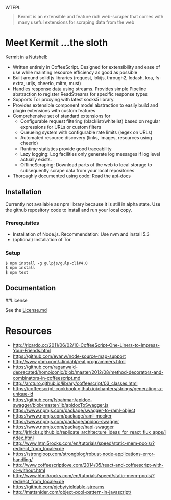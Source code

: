 <a href="http://www.wtfpl.net/"><img
       src="http://www.wtfpl.net/wp-content/uploads/2012/12/wtfpl-badge-4.png"
       width="80" height="15" alt="WTFPL" /></a>

> Kermit is an extensible and feature rich web-scraper that comes with many useful extensions for
> scraping data from the web

Meet Kermit ...the sloth
========================

Kermit in a Nutshell:

  * Written entirely in CoffeeScript. Designed for extensibility and ease of use while mainting resource efficiency
  as good as possible
  * Built around solid js libraries (request, lokijs, through2, lodash, koa, fs-extra, urijs, cheerio, mitm, must)
  * Handles response data using streams. Provides simple Pipeline abstraction to register ReadStreams for specific response types
  * Supports Tor proxying with latest socks5 library.
  * Provides extensible component model abstraction to easily build and plugin extensions with custom features
  * Comprehensive set of standard extensions for
    * Configurable request filtering (blacklist/whitelist) based on regular expressions for URLs or custom filters
    * Queueing system with configurable rate limits (regex on URLs)
    * Automated resource discovery (links, images, resources using cheerio)
    * Runtime statistics provide good traceability
    * Lazy logging: Log facilities only generate log messages if log level actually exists. 
    * OfflineScraping: Download parts of the web to local storage to subsequently scrape data from your local repositories 
  * Thoroughly documented using codo: Read the [api-docs](https://open-medicine-initiative.github.io/kermit) 


## Installation
    
Currently not available as npm library because it is still in alpha state. Use the github repository code to install
and run your local copy.
    
### Prerequisites
    
  * Installation of Node.js. Recommendation: Use nvm and install 5.3
  * (optional) Installation of Tor  

### Setup
    
	$ npm install -g gulpjs/gulp-cli#4.0
	$ npm install
	$ npm test

## Documentation



##License

See the [License.md](License.md)
    
    
    
Resources
=========

  + http://ricardo.cc/2011/06/02/10-CoffeeScript-One-Liners-to-Impress-Your-Friends.html
  + https://github.com/evanw/node-source-map-support
  + http://www.pbm.com/~lindahl/real.programmers.html
  + https://github.com/raganwald-deprecated/homoiconic/blob/master/2012/08/method-decorators-and-combinators-in-coffeescript.md
  + http://arcturo.github.io/library/coffeescript/03_classes.html
  + https://coffeescript-cookbook.github.io/chapters/strings/generating-a-unique-id
  + https://github.com/fsbahman/apidoc-swagger/blob/master/lib/apidocToSwagger.js
  + https://www.npmjs.com/package/swagger-to-raml-object
  + https://www.npmjs.com/package/raml-mocker
  + https://www.npmjs.com/package/apidoc-swagger
  + https://www.npmjs.com/package/hapi-swagger
  + http://jrhicks.github.io/replicate_architecture_ideas_for_react_flux_apps/index.html
  + http://www.html5rocks.com/en/tutorials/speed/static-mem-pools/?redirect_from_locale=de
  + https://strongloop.com/strongblog/robust-node-applications-error-handling/
  + http://www.coffeescriptlove.com/2014/05/react-and-coffeescript-with-or-without.html
  + http://www.html5rocks.com/en/tutorials/speed/static-mem-pools/?redirect_from_locale=de
  + https://github.com/pjeby/yieldable-streams
  + http://mattsnider.com/object-pool-pattern-in-javascript/